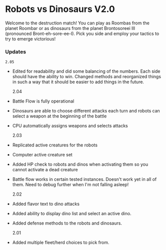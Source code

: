 
# Robots vs Dinosaurs V2.0

Welcome to the destruction match!  You can play as Roombas from the planet Roombar or as dinosaurs from the planet Brontosoreei III (pronounced Bront-eh-sore-ee-I).  Pick you side and employ your tactics to try to emerge victorious!

### Updates

    2.05
  - Edited for readability and did some balancing of the numbers.  Each side should have the ability to win.  Changed methods and reorganized things in such a way that it should be easier to add things in the future.

    2.04
  - Battle Flow is fully operational
  - Dinosaurs are able to choose different attacks each turn and robots can select a weapon at the beginning of the battle
  - CPU automatically assigns weapons and selects attacks

    2.03
  - Replicated active creatures for the robots
  - Computer active creature set
  - Added HP check to robots and dinos when activating them so you cannot activate a dead creature
  - Battle flow works in certain tested instances.  Doesn't work yet in all of them.  Need to debug further when I'm not falling asleep!
    
    2.02
  - Added flavor text to dino attacks
  - Added ability to display dino list and select an active dino.
  - Added defense methods to the robots and dinosaurs.

    2.01
  - Added multiple fleet/herd choices to pick from.
